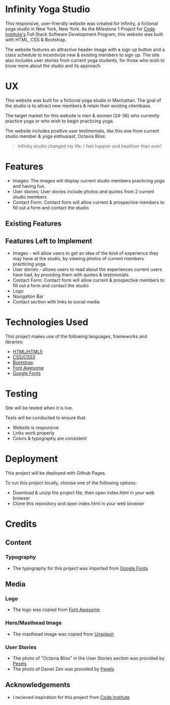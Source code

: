 # Infinity Yoga Studio

This responsive, user-friendly website was created for Infinity, a fictional yoga studio in New York, New York. As the Milestone 1 Project for [Code Institute's](https://codeinstitute.net) Full Stack Software Development Program, this website was built with HTML, CSS & Bootstrap.

The website features an attractive header image with a sign up button and a class schedule to incentivize new & existing members to sign up. The site also includes user stories from current yoga students, for those who wish to know more about the studio and its approach.

# UX
This website was built for a fictional yoga studio in Manhattan. The goal of the studio is to attract new members & retain their existing clientbase. 

The target market for this website is men & women (24-36) who currently practice yoga or who wish to begin practicing yoga.

The website includes positive user testimonials, like this one from current studio member & yoga enthusiast, Octavia Bliss:

> Infinity studio changed my life.
> I feel happier and healthier than ever!

# Features 
* Images: The images will display current studio members practicing yoga and having fun.
* User stories: User stories include photos and quotes from 2 current studio members
* Contact Form: Contact form will allow current & prospective members to fill out a form and contact the studio

## Existing Features


## Features Left to Implement
* Images - will allow users to get an idea of the kind of experience they may have at the studio, by viewing photos of current members practicing yoga.
* User stories - allows users to read about the experiences current users have had, by providing them with quotes & testimonials.
* Contact Form: Contact form will allow current & prospective members to fill out a form and contact the studio
* Logo
* Navigation Bar
* Contact section with links to social media

# Technologies Used
This project makes use of the following languages, frameworks and libraries:
* [HTML/HTML5](https://html5tutorial.info)
* [CSS/CSS3](https://w3.org/Style/CSS)
* [Bootstrap](https://getbootstrap.com)
* [Font Awesome]()
* [Google Fonts](https://fonts.google.com/)

# Testing
Site will be tested when it is live. 

Tests will be conducted to ensure that:
* Website is responsive
* Links work properly
* Colors & typography are consistent

# Deployment
This project will be deployed with Github Pages.

To run this project locally, choose one of the following options:
* Download & unzip the project file, then open index.html in your web browser
* Clone this repository and open index.html in your web browser 

# Credits
## Content
### Typography
* The typography for this project was imported from [Google Fonts](https://fonts.google.com/)
## Media
### Logo
* The logo was copied from [Font Awesome](https://fontawesome.com/)
### Hero/Masthead Image
* The masthead image was copied from [Unsplash](https://unsplash.com/photos/F79aH5eraUw)
### User Stories
* The photo of "Octavia Bliss" in the User Stories section was provided by [Pexels](https://www.pexels.com/photo/woman-doing-yoga-on-round-purple-yoga-mat-1882007/)
* The photo of Daniel Zen was provided by [Pexels](https://images.pexels.com/photos/1881994/pexels-photo-1881994.jpeg?auto=compress&cs=tinysrgb&dpr=2&h=750&w=1260)

## Acknowledgements
* I recieved inspiration for this project from [Code Institute](https://codeinstitute.net)